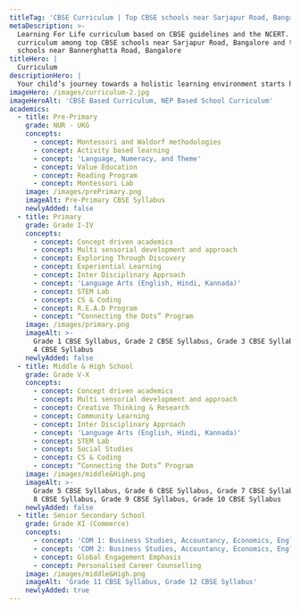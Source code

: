 ```yaml
---
titleTag: 'CBSE Curriculum | Top CBSE schools near Sarjapur Road, Bangalore'
metaDescription: >-
  Learning For Life curriculum based on CBSE guidelines and the NCERT. Best
  curriculum among top CBSE schools near Sarjapur Road, Bangalore and top CBSE
  schools near Bannerghatta Road, Bangalore
titleHero: |
  Curriculum
descriptionHero: |
  Your child’s journey towards a holistic learning environment starts here.
imageHero: /images/curriculum-2.jpg
imageHeroAlt: 'CBSE Based Curriculum, NEP Based School Curriculum'
academics:
  - title: Pre-Primary
    grade: NUR - UKG
    concepts:
      - concept: Montessori and Waldorf methodologies
      - concept: Activity based learning
      - concept: 'Language, Numeracy, and Theme'
      - concept: Value Education
      - concept: Reading Program
      - concept: Montessori Lab
    image: /images/prePrimary.png
    imageAlt: Pre-Primary CBSE Syllabus
    newlyAdded: false
  - title: Primary
    grade: Grade I-IV
    concepts:
      - concept: Concept driven academics
      - concept: Multi sensorial development and approach
      - concept: Exploring Through Discovery
      - concept: Experiential Learning
      - concept: Inter Disciplinary Approach
      - concept: 'Language Arts (English, Hindi, Kannada)'
      - concept: STEM Lab
      - concept: CS & Coding
      - concept: R.E.A.D Program
      - concept: “Connecting the Dots” Program
    image: /images/primary.png
    imageAlt: >-
      Grade 1 CBSE Syllabus, Grade 2 CBSE Syllabus, Grade 3 CBSE Syllabus, Grade
      4 CBSE Syllabus
    newlyAdded: false
  - title: Middle & High School
    grade: Grade V-X
    concepts:
      - concept: Concept driven academics
      - concept: Multi sensorial development and approach
      - concept: Creative Thinking & Research
      - concept: Community Learning
      - concept: Inter Disciplinary Approach
      - concept: 'Language Arts (English, Hindi, Kannada)'
      - concept: STEM Lab
      - concept: Social Studies
      - concept: CS & Coding
      - concept: “Connecting the Dots” Program
    image: /images/middle&High.png
    imageAlt: >-
      Grade 5 CBSE Syllabus, Grade 6 CBSE Syllabus, Grade 7 CBSE Syllabus, Grade
      8 CBSE Syllabus, Grade 9 CBSE Syllabus, Grade 10 CBSE Syllabus
    newlyAdded: false
  - title: Senior Secondary School
    grade: Grade XI (Commerce)
    concepts:
      - concept: 'COM 1: Business Studies, Accountancy, Economics, English, PE Elective.'
      - concept: 'COM 2: Business Studies, Accountancy, Economics, English, Psychology'
      - concept: Global Engagement Emphasis
      - concept: Personalised Career Counselling
    image: /images/middle&High.png
    imageAlt: 'Grade 11 CBSE Syllabus, Grade 12 CBSE Syllabus'
    newlyAdded: true
---
```


